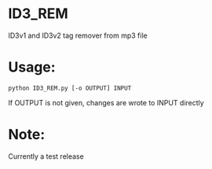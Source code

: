 # ID3_REM
ID3v1 and ID3v2 tag remover from mp3 file

# Usage:
    python ID3_REM.py [-o OUTPUT] INPUT
    
If OUTPUT is not given, changes are wrote to INPUT directly

# Note:
Currently a test release
